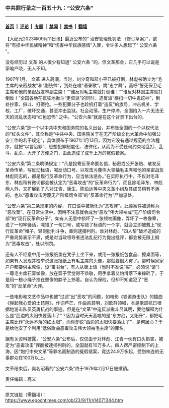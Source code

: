 ### 中共罪行录之一百五十九：“公安六条”

---

#### [首页](../../../..?n14071344) &nbsp;|&nbsp; [评论](../../../../../epoch-comment?n14071344) &nbsp;|&nbsp; [专题](../../../../../epoch-special?n14071344) &nbsp;|&nbsp; [禁闻](../../../../../epoch-news?n14071344) &nbsp;|&nbsp; [禁书](../../../../../books?n14071344) &nbsp;|&nbsp; [翻墙](https://github.com/gfw-breaker/nogfw/blob/master/README.md?n14071344)


<div class="post_content" id="artbody" itemprop="articleBody">
 <!-- article content begin -->
 <p>
  【大纪元2023年09月11日讯】最近公布的“
  <ok href="https://www.epochtimes.com/gb/tag/%E6%B2%BB%E5%AE%89%E7%AE%A1%E7%90%86%E5%A4%84%E7%BD%9A%E6%B3%95.html">
   治安管理处罚法
  </ok>
  （修订草案）”，欲将“有损中华民族精神”和“伤害中华民族感情”入罪，令许多人想起了“
  <ok href="https://www.epochtimes.com/gb/tag/%E5%85%AC%E5%AE%89%E5%85%AD%E6%9D%A1.html">
   公安六条
  </ok>
  ”。
 </p>
 <p>
  没有经历过
  <ok href="https://www.epochtimes.com/gb/tag/%E6%96%87%E9%9D%A9.html">
   文革
  </ok>
  的人很少有知道“
  <ok href="https://www.epochtimes.com/gb/tag/%E5%85%AC%E5%AE%89%E5%85%AD%E6%9D%A1.html">
   公安六条
  </ok>
  ”的，但文革那会，它几乎可以说是家喻户晓，无人不知。
 </p>
 <p>
  1967年1月，
  <ok href="https://www.epochtimes.com/gb/tag/%E6%96%87%E9%9D%A9.html">
   文革
  </ok>
  进入高潮。当时，刘少奇和邓小平已被打倒，林彪被确立为“毛主席的亲密战友”和“副统帅”，到处在唱“语录歌”，跳“忠字舞”，高呼“誓死保卫毛主席和他的亲密战友林副主席！”“谁反对毛主席就打倒谁！”“谁反对林副主席就打倒谁！”全国各地在疯狂地揪斗“走资派”的同时，造反派“横扫一切牛鬼蛇神”，到处抄家、揪斗、打砸抢。一些犯罪分子也趁机打着“造反”的旗号，冲击机关、学校、工厂，破坏交通，甚至冲击监狱。社会动荡，生产停滞，全国陷入一片无法无天的混乱状态和“红色恐怖” 之中。“公安六条”就是在这个背景下出台的。
 </p>
 <p>
  “公安六条”是一个以中共中央和国务院的名义出台，并布告全国的一个以权代法的“红头文件”，其全称是“中共中央、国务院关于在无产阶级文化大革命中加强公安工作的若干规定”，具体颁布于1967年1月13日，因为它没有通过规范的立法程序，就把“以言治罪”、思想犯罪制度化、法律化，从而为不受任何约束地乱打、乱斗、乱杀，大开了方便之门，由此造成了成千上万的冤假错案。
 </p>
 <p>
  “公安六条”第二条明确规定：“凡是投寄反革命匿名信，秘密或公开张贴、散发反革命传单，写反动标语，喊反动口号，以攻击污蔑伟大领袖毛主席和他的亲密战友林彪同志的，都是现行反革命行为，应当依法惩办。”在实际执行中，不仅对毛泽东、林彪稍有微词都会被认定为“恶毒攻击”的“反革命行为”，而且除毛泽东、林彪两人外，又扩展到了凡对江青、康生、陈伯达等中央文革小组及其成员稍有不满的，也以“恶毒攻击污蔑无产阶级司令部”的“反革命行为”严加惩处。
 </p>
 <p>
  “公安六条”第二条规定的内容， 在口语中被简化为“恶攻罪”。此类案件被通称为 “恶攻案”。在日常生活中，因稍不注意就会成为“恶攻”伟大领袖或“无产阶级司令部”的“现行反革命分子”。如有人无意中损坏了一张领袖画像，弄坏了一枚像章，说了一句牢骚话，喊错了一句口号，或写错了标语的一个字，就会立即被戴上“现行反革命”帽子，轻则批判斗争，重则逮捕判刑。谁对林彪、“四人帮”破坏造成的严重局势表示不满，或是对当政领导者违法乱纪行为提出批评，都会被无限上纲为“恶毒攻击”，处以刑罚。
 </p>
 <p>
  还有人不经意中用一张报纸垫在凳子上坐下来，或用一张报纸包食品、擦桌面等，如果有人发现并检举说这张报纸上有毛主席的头像，那就要倒大霉了。那时候家家户户都要供主席像，设“宝书台”，有人从街上请（当时不准说“买”，必须说“请”）一尊毛主席石膏塑像，放在篮子里觉得不恭敬，用手拿着又怕滑落下来摔碎了，于是用一根小绳子拴在塑像的脖子上拎着。自认为保险，但却不知道犯了“恶攻”的“反革命”大罪。
 </p>
 <p>
  一些电影和文艺作品中也被“过滤”出“恶攻”的问题，如电影《铁道游击队》的插曲《弹起我心爱的土琵琶》，作词芦芒，作曲吕其明，刘歌群领唱，本是歌颂抗日根据地游击队员英勇抗战的事迹。但是在“文革”中造反派揪斗吕其明，要他解释为什么是“西边的太阳快要落山了”？因为当时天天高唱的是“东方红，太阳升”，都把毛主席比作“永远不落的红太阳”，而你却说“西边的太阳快要落山了”，是何居心？于是给他安了个利用“低俗歌曲恶毒攻击伟大领袖毛主席”的罪名。
 </p>
 <p>
  据有关资料披露，“公安六条”公布后，仅仅由于对林彪、江青一伙有口头损害，被定为“恶毒攻击”罪而被逮捕判刑的，全国就有10万多人。四人帮严密控制下的上海，因“炮打中央文革”等罪名而制造的冤假错案，竟达24.9万多起，受到株连的无辜群众在100万以上。
 </p>
 <p>
  文革结束后，臭名昭著的“公安六条”终于1979年2月17日被撤销。
 </p>
 <p>
  责任编辑：高义
 </p>
 <!-- article content end -->
 <div id="below_article_ad">
 </div>
</div>


---

原文链接（需翻墙）：https://www.epochtimes.com/gb/23/9/11/n14071344.htm